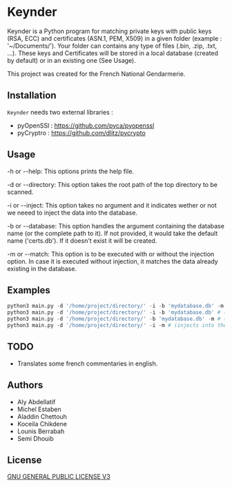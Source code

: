 # Keynder
Keynder is a Python program for matching private keys with public keys (RSA, ECC) and certificates (ASN.1, PEM, X509) in a given folder (example : '~/Documents/').
Your folder can contains any type of files (.bin, .zip, .txt, ...). These keys and Certificates will be stored in a local database (created by default) or in an existing one (See Usage).

This project was created for the French National Gendarmerie.


## Installation
`Keynder` needs two external libraries :
* pyOpenSSl : https://github.com/pyca/pyopenssl
* pyCryptro : https://github.com/dlitz/pycrypto


## Usage
-h or --help:
	This options prints the help file.

-d or --directory:
	This option takes the root path of the top directory to be scanned.
	
-i or --inject:
	This option takes no argument and it indicates wether or not we neeed to inject the data into the database.

-b or --database:
	This option handles the argument containing the database name (or the complete path to it). If not provided, it would take the default name ('certs.db'). If it doesn't exist it will be created.
	
-m or --match:
	This option is to be executed with or without the injection option. In case it is executed without injection, it matches the data already existing in the database.


## Examples
```python
python3 main.py -d '/home/project/directory/' -i -b 'mydatabase.db' -m # (for the whole procedure, grabbing, injecting and matching)
python3 main.py -d '/home/project/directory/' -i -b 'mydatabase.db' # (for grabbing and injecting without matching into existing database or a database with a custom name)
python3 main.py -d '/home/project/directory/' -b 'mydatabase.db' -m # (matches data into the already existing database)
python3 main.py -d '/home/project/directory/' -i -m # (injects into the defaults database 'certs.db' and matches data. If the database does not exists it will create it)
```


## TODO
* Translates some french commentaries in english.


## Authors
* Aly Abdellatif
* Michel Estaben
* Aladdin Chettouh
* Koceila Chikdene
* Lounis Berrabah
* Semi Dhouib


## License
[GNU GENERAL PUBLIC LICENSE V3](https://www.gnu.org/licenses/gpl-3.0.en.html)
